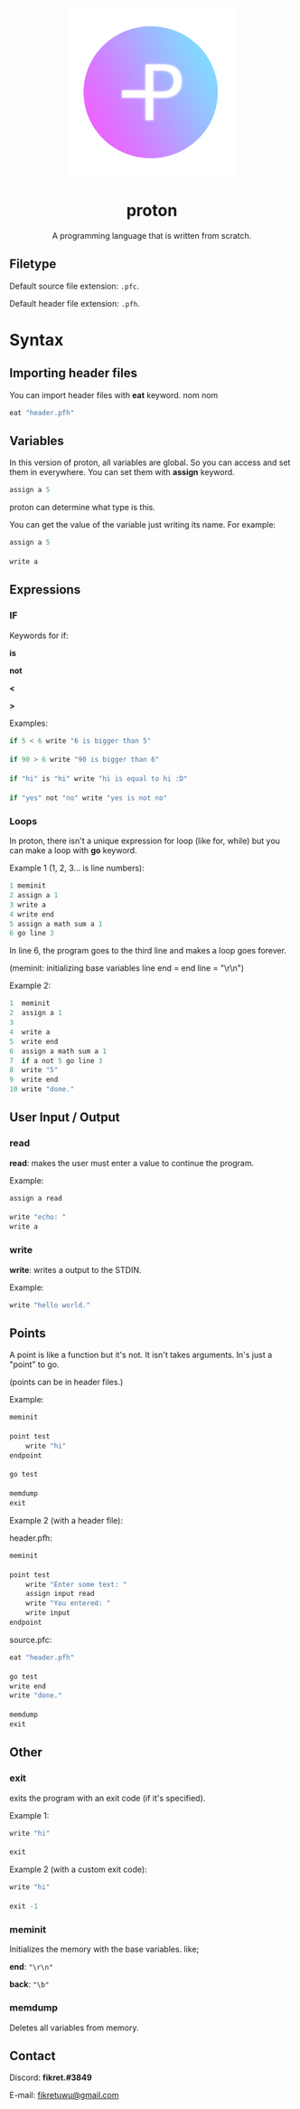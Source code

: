 <div align="center"><img src="protonlogo.png" width=300>

# proton
A programming language that is written from scratch.</div>

## Filetype
Default source file extension: ``.pfc``.

Default header file extension: ``.pfh``.

# Syntax

## Importing header files
You can import header files with **eat** keyword. nom nom

```c
eat "header.pfh"
```

## Variables
In this version of proton, all variables are global. So you can access and set them in everywhere. You can set them with **assign** keyword.

```c
assign a 5
```
proton can determine what type is this.

You can get the value of the variable just writing its name.
For example:

```c
assign a 5

write a
```

## Expressions

### IF
Keywords for if:

**is**

**not**

**<**

**>**

Examples:
```c
if 5 < 6 write "6 is bigger than 5"

if 90 > 6 write "90 is bigger than 6"

if "hi" is "hi" write "hi is equal to hi :D"

if "yes" not "no" write "yes is not no"
```

### Loops
In proton, there isn't a unique expression for loop (like for, while) but you can make a loop with **go** keyword.

Example 1 (1, 2, 3... is line numbers):

```c
1 meminit
2 assign a 1
3 write a
4 write end
5 assign a math sum a 1
6 go line 3
```

In line 6, the program goes to the third line and makes a loop goes forever.

(meminit: initializing base variables line end = end line = "\r\n")

Example 2:

```c
1  meminit
2  assign a 1
3  
4  write a
5  write end
6  assign a math sum a 1
7  if a not 5 go line 3
8  write "5"
9  write end
10 write "done."
```

## User Input / Output

### read
**read**: makes the user must enter a value to continue the program.

Example:
```c
assign a read

write "echo: "
write a
```

### write
**write**: writes a output to the STDIN.

Example:
```c
write "hello world."
```

## Points
A point is like a function but it's not. It isn't takes arguments. In's just a "point" to go.

(points can be in header files.)

Example:
```c
meminit

point test
    write "hi"
endpoint

go test

memdump
exit
```

Example 2 (with a header file):

header.pfh:
```c
meminit

point test
    write "Enter some text: "
    assign input read
    write "You entered: "
    write input
endpoint
```

source.pfc:
```c
eat "header.pfh"

go test
write end
write "done."

memdump
exit
```

## Other

### exit
exits the program with an exit code (if it's specified).

Example 1:
```c
write "hi"

exit
```

Example 2 (with a custom exit code):
```c
write "hi"

exit -1
```

### meminit
Initializes the memory with the base variables. like;

**end**: ``"\r\n"``

**back**: ``"\b"``

### memdump
Deletes all variables from memory.

## Contact
Discord: **fikret.#3849**

E-mail: fikretuwu@gmail.com
